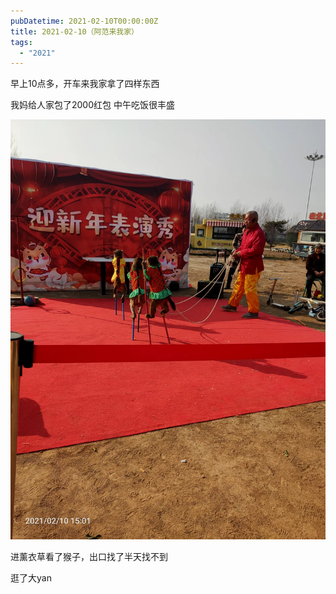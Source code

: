 ```yaml
---
pubDatetime: 2021-02-10T00:00:00Z
title: 2021-02-10（阿范来我家）
tags:
  - "2021"
---
```


早上10点多，开车来我家拿了四样东西

我妈给人家包了2000红包
中午吃饭很丰盛

![](../../img/6904315-05c381c9743945e7.jpg)

进薰衣草看了猴子，出口找了半天找不到

逛了大yan
